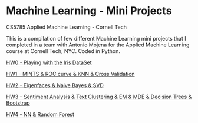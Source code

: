 # Machine Learning - Mini Projects
CS5785 Applied Machine Learning - Cornell Tech

This is a compilation of few different Machine Learning mini projects that I completed in a team with Antonio Mojena for the Applied Machine Learning course at Cornell Tech, NYC. Coded in Python.

[HW0 - Playing with the Iris DataSet](https://github.com/IreneFP/CS5785-Applied-ML-CornellTech/tree/master/HW0%20-%20Playing%20with%20the%20Iris%20DataSet)

[HW1 - MINTS & ROC curve & KNN & Cross Validation](https://github.com/IreneFP/CS5785-Applied-ML-CornellTech/tree/master/HW1%20-%20MINTS%20%26%20ROC%20curve%20%26%20KNN%20%26%20Cross%20Validation)

[HW2 - Eigenfaces & Naive Bayes & SVD](https://github.com/IreneFP/CS5785-Applied-ML-CornellTech/tree/master/HW2%20-%20Eigenfaces%20%26%20Naive%20Bayes%20%26%20SVD)

[HW3 - Sentiment Analysis & Text Clustering & EM & MDE & Decision Trees & Bootstrap](https://github.com/IreneFP/CS5785-Applied-ML-CornellTech/tree/master/HW3%20-%20Sentiment%20Analysis%20%26%20Text%20Clustering%20%26%20EM%20%26%20MDE%20%26%20Decision%20Trees%20%26%20Bootstrap)

[HW4 - NN & Random Forest](https://github.com/IreneFP/CS5785-Applied-ML-CornellTech/tree/master/HW4%20-%20NN%20%26%20Random%20Forest)
